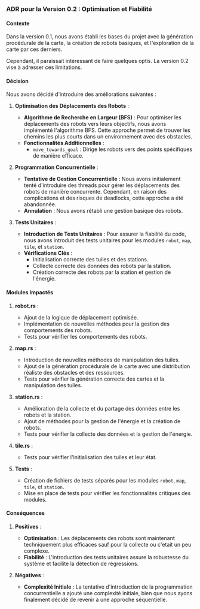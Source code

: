 ### ADR pour la Version 0.2 : Optimisation et Fiabilité

#### Contexte

Dans la version 0.1, nous avons établi les bases du projet avec la génération procédurale de la carte, la création de robots basiques, et l'exploration de la carte par ces derniers. 

Cependant, il paraissait intéressant de faire quelques optis. La version 0.2 vise à adresser ces limitations.

#### Décision

Nous avons décidé d'introduire des améliorations suivantes :

1. **Optimisation des Déplacements des Robots** :
    - **Algorithme de Recherche en Largeur (BFS)** : Pour optimiser les déplacements des robots vers leurs objectifs, nous avons implémenté l'algorithme BFS. Cette approche permet de trouver les chemins les plus courts dans un environnement avec des obstacles.
    - **Fonctionnalités Additionnelles** :
        - `move_towards_goal` : Dirige les robots vers des points spécifiques de manière efficace.

2. **Programmation Concurrentielle** :
    - **Tentative de Gestion Concurrentielle** : Nous avons initialement tenté d'introduire des threads pour gérer les déplacements des robots de manière concurrente. Cependant, en raison des complications et des risques de deadlocks, cette approche a été abandonnée.
    - **Annulation** : Nous avons rétabli une gestion basique des robots.

3. **Tests Unitaires** :
    - **Introduction de Tests Unitaires** : Pour assurer la fiabilité du code, nous avons introduit des tests unitaires pour les modules `robot`, `map`, `tile`, et `station`.
    - **Vérifications Clés** :
        - Initialisation correcte des tuiles et des stations.
        - Collecte correcte des données des robots par la station.
        - Création correcte des robots par la station et gestion de l'énergie.

#### Modules Impactés

1. **robot.rs** :
    - Ajout de la logique de déplacement optimisée.
    - Implémentation de nouvelles méthodes pour la gestion des comportements des robots.
    - Tests pour vérifier les comportements des robots.

2. **map.rs** :
    - Introduction de nouvelles méthodes de manipulation des tuiles.
    - Ajout de la génération procédurale de la carte avec une distribution réaliste des obstacles et des ressources.
    - Tests pour vérifier la génération correcte des cartes et la manipulation des tuiles.

3. **station.rs** :
    - Amélioration de la collecte et du partage des données entre les robots et la station.
    - Ajout de méthodes pour la gestion de l'énergie et la création de robots.
    - Tests pour vérifier la collecte des données et la gestion de l'énergie.

4. **tile.rs** :
    - Tests pour vérifier l'initialisation des tuiles et leur état.

5. **Tests** :
    - Création de fichiers de tests séparés pour les modules `robot`, `map`, `tile`, et `station`.
    - Mise en place de tests pour vérifier les fonctionnalités critiques des modules.

#### Conséquences

1. **Positives** :
    - **Optimisation** : Les déplacements des robots sont maintenant techniquement plus efficaces sauf pour la collecte ou c'etait un peu complexe.
    - **Fiabilité** : L'introduction des tests unitaires assure la robustesse du système et facilite la détection de régressions.

2. **Négatives** :
    - **Complexité Initiale** : La tentative d'introduction de la programmation concurrentielle a ajouté une complexité initiale, bien que nous ayons finalement décidé de revenir à une approche séquentielle.
